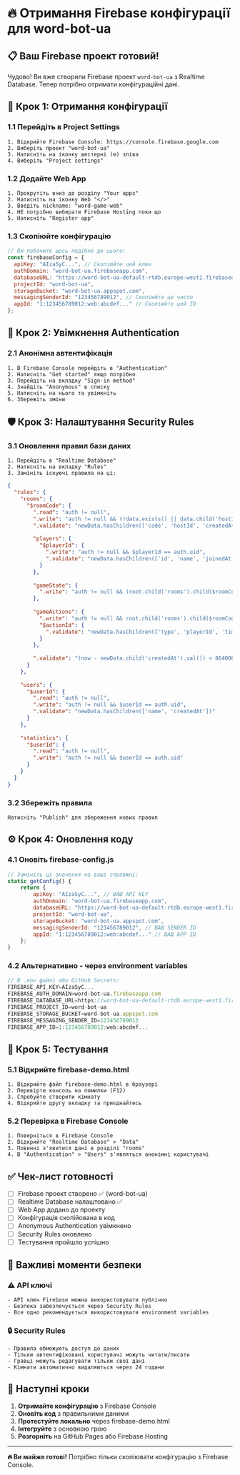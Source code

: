 # 🔥 Отримання Firebase конфігурації для word-bot-ua

## 📋 Ваш Firebase проект готовий!

Чудово! Ви вже створили Firebase проект `word-bot-ua` з Realtime Database. Тепер потрібно отримати конфігураційні дані.

## 🔑 Крок 1: Отримання конфігурації

### 1.1 Перейдіть в Project Settings
```
1. Відкрийте Firebase Console: https://console.firebase.google.com
2. Виберіть проект "word-bot-ua"
3. Натисніть на іконку шестерні (⚙️) зліва
4. Виберіть "Project settings"
```

### 1.2 Додайте Web App
```
1. Прокрутіть вниз до розділу "Your apps"
2. Натисніть на іконку Web "</>"
3. Введіть nickname: "word-game-web"
4. НЕ потрібно вибирати Firebase Hosting поки що
5. Натисніть "Register app"
```

### 1.3 Скопіюйте конфігурацію
```javascript
// Ви побачите щось подібне до цього:
const firebaseConfig = {
  apiKey: "AIzaSyC...", // Скопіюйте цей ключ
  authDomain: "word-bot-ua.firebaseapp.com",
  databaseURL: "https://word-bot-ua-default-rtdb.europe-west1.firebasedatabase.app",
  projectId: "word-bot-ua",
  storageBucket: "word-bot-ua.appspot.com",
  messagingSenderId: "123456789012", // Скопіюйте це число
  appId: "1:123456789012:web:abcdef..." // Скопіюйте цей ID
};
```

## 🔐 Крок 2: Увімкнення Authentication

### 2.1 Анонімна автентифікація
```
1. В Firebase Console перейдіть в "Authentication"
2. Натисніть "Get started" якщо потрібно
3. Перейдіть на вкладку "Sign-in method"
4. Знайдіть "Anonymous" в списку
5. Натисніть на нього та увімкніть
6. Збережіть зміни
```

## 🛡️ Крок 3: Налаштування Security Rules

### 3.1 Оновлення правил бази даних
```
1. Перейдіть в "Realtime Database"
2. Натисніть на вкладку "Rules"
3. Замініть існуючі правила на ці:
```

```json
{
  "rules": {
    "rooms": {
      "$roomCode": {
        ".read": "auth != null",
        ".write": "auth != null && (!data.exists() || data.child('hostId').val() == auth.uid || data.child('players').child(auth.uid).exists())",
        ".validate": "newData.hasChildren(['code', 'hostId', 'createdAt', 'settings', 'gameState', 'players'])",
        
        "players": {
          "$playerId": {
            ".write": "auth != null && $playerId == auth.uid",
            ".validate": "newData.hasChildren(['id', 'name', 'joinedAt', 'lastSeen', 'status'])"
          }
        },
        
        "gameState": {
          ".write": "auth != null && (root.child('rooms').child($roomCode).child('hostId').val() == auth.uid || root.child('rooms').child($roomCode).child('players').child(auth.uid).exists())"
        },
        
        "gameActions": {
          ".write": "auth != null && root.child('rooms').child($roomCode).child('players').child(auth.uid).exists()",
          "$actionId": {
            ".validate": "newData.hasChildren(['type', 'playerId', 'timestamp']) && newData.child('playerId').val() == auth.uid"
          }
        },
        
        ".validate": "(now - newData.child('createdAt').val()) < 86400000"
      }
    },
    
    "users": {
      "$userId": {
        ".read": "auth != null",
        ".write": "auth != null && $userId == auth.uid",
        ".validate": "newData.hasChildren(['name', 'createdAt'])"
      }
    },
    
    "statistics": {
      "$userId": {
        ".read": "auth != null",
        ".write": "auth != null && $userId == auth.uid"
      }
    }
  }
}
```

### 3.2 Збережіть правила
```
Натисніть "Publish" для збереження нових правил
```

## ⚙️ Крок 4: Оновлення коду

### 4.1 Оновіть firebase-config.js
```javascript
// Замініть ці значення на ваші справжні:
static getConfig() {
    return {
        apiKey: "AIzaSyC...", // ВАШ API KEY
        authDomain: "word-bot-ua.firebaseapp.com",
        databaseURL: "https://word-bot-ua-default-rtdb.europe-west1.firebasedatabase.app",
        projectId: "word-bot-ua",
        storageBucket: "word-bot-ua.appspot.com",
        messagingSenderId: "123456789012", // ВАШ SENDER ID
        appId: "1:123456789012:web:abcdef..." // ВАШ APP ID
    };
}
```

### 4.2 Альтернативно - через environment variables
```javascript
// В .env файлі або GitHub Secrets:
FIREBASE_API_KEY=AIzaSyC...
FIREBASE_AUTH_DOMAIN=word-bot-ua.firebaseapp.com
FIREBASE_DATABASE_URL=https://word-bot-ua-default-rtdb.europe-west1.firebasedatabase.app
FIREBASE_PROJECT_ID=word-bot-ua
FIREBASE_STORAGE_BUCKET=word-bot-ua.appspot.com
FIREBASE_MESSAGING_SENDER_ID=123456789012
FIREBASE_APP_ID=1:123456789012:web:abcdef...
```

## 🧪 Крок 5: Тестування

### 5.1 Відкрийте firebase-demo.html
```
1. Відкрийте файл firebase-demo.html в браузері
2. Перевірте консоль на помилки (F12)
3. Спробуйте створити кімнату
4. Відкрийте другу вкладку та приєднайтесь
```

### 5.2 Перевірка в Firebase Console
```
1. Поверніться в Firebase Console
2. Відкрийте "Realtime Database" > "Data"
3. Повинні з'явитися дані в розділі "rooms"
4. В "Authentication" > "Users" з'являться анонімні користувачі
```

## ✅ Чек-лист готовності

- [ ] Firebase проект створено ✅ (word-bot-ua)
- [ ] Realtime Database налаштовано ✅
- [ ] Web App додано до проекту
- [ ] Конфігурація скопійована в код
- [ ] Anonymous Authentication увімкнено
- [ ] Security Rules оновлено
- [ ] Тестування пройшло успішно

## 🚨 Важливі моменти безпеки

### ⚠️ API ключі
```
- API ключ Firebase можна використовувати публічно
- Безпека забезпечується через Security Rules
- Все одно рекомендується використовувати environment variables
```

### 🔒 Security Rules
```
- Правила обмежують доступ до даних
- Тільки автентифіковані користувачі можуть читати/писати
- Гравці можуть редагувати тільки свої дані
- Кімнати автоматично видаляються через 24 години
```

## 🎯 Наступні кроки

1. **Отримайте конфігурацію** з Firebase Console
2. **Оновіть код** з правильними даними
3. **Протестуйте локально** через firebase-demo.html
4. **Інтегруйте** з основною грою
5. **Розгорніть** на GitHub Pages або Firebase Hosting

---

**🔥 Ви майже готові!** Потрібно тільки скопіювати конфігурацію з Firebase Console.
